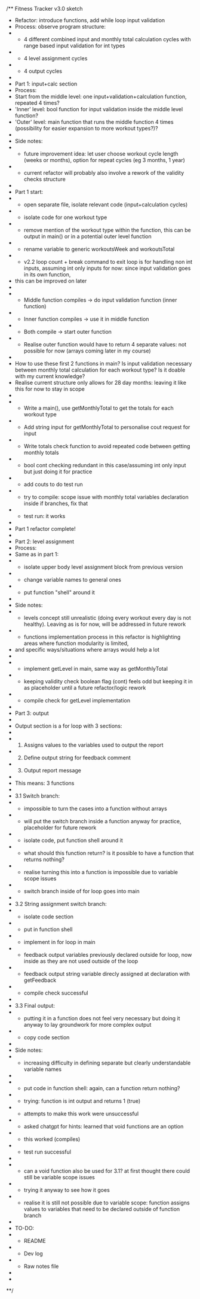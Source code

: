 /** Fitness Tracker v3.0 sketch
 * Refactor: introduce functions, add while loop input validation
 * Process: observe program structure:
 * - 4 different combined input and monthly total calculation cycles with range based input validation for int types
 * - 4 level assignment cycles
 * - 4 output cycles
 * 
 * Part 1: input+calc section
 * Process:
 * Start from the middle level: one input+validation+calculation function, repeated 4 times?
 * 'Inner' level: bool function for input validation inside the middle level function?
 * 'Outer' level: main function that runs the middle function 4 times (possibility for easier expansion to more workout types?)?
 * 
 * Side notes:
 * - future improvement idea: let user choose workout cycle length (weeks or months), option for repeat cycles (eg 3 months, 1 year)
 * - current refactor will probably also involve a rework of the validity checks structure
 * 
 * Part 1 start:
 * - open separate file, isolate relevant code (input+calculation cycles)
 * - isolate code for one workout type
 * - remove mention of the workout type within the function, this can be output in main() or in a potential outer level function
 * - rename variable to generic workoutsWeek and workoutsTotal
 * - v2.2 loop count + break command to exit loop is for handling non int inputs, assuming int only inputs for now: since input validation goes in its own function,
 * this can be improved on later
 * 
 * - Middle function compiles -> do input validation function (inner function)
 * - Inner function compiles -> use it in middle function
 * - Both compile -> start outer function
 * - Realise outer function would have to return 4 separate values: not possible for now (arrays coming later in my course)
 * 
 * How to use these first 2 functions in main? Is input validation necessary between monthly total calculation for each workout type? Is it doable with my current knowledge?
 * Realise current structure only allows for 28 day months: leaving it like this for now to stay in scope
 * 
 * - Write a main(), use getMonthlyTotal to get the totals for each workout type
 * - Add string input for getMonthlyTotal to personalise cout request for input
 * - Write totals check function to avoid repeated code between getting monthly totals
 * - bool cont checking redundant in this case/assuming int only input but just doing it for practice
 * - add couts to do test run
 * - try to compile: scope issue with monthly total variables declaration inside if branches, fix that
 * - test run: it works
 * 
 * Part 1 refactor complete!
 * 
 * Part 2: level assignment
 * Process:
 * Same as in part 1:
 * - isolate upper body level assignment block from previous version
 * - change variable names to general ones
 * - put function "shell" around it
 * 
 * Side notes:
 * - levels concept still unrealistic (doing every workout every day is not healthy). Leaving as is for now, will be addressed in future rework
 * - functions implementation process in this refactor is highlighting areas where function modularity is limited,
 * and specific ways/situations where arrays would help a lot
 * 
 * - implement getLevel in main, same way as getMonthlyTotal
 * - keeping validity check boolean flag (cont) feels odd but keeping it in as placeholder until a future refactor/logic rework
 * - compile check for getLevel implementation
 * 
 * Part 3: output
 * 
 * Output section is a for loop with 3 sections:
 * 
 * 1. Assigns values to the variables used to output the report
 * 2. Define output string for feedback comment
 * 3. Output report message
 * 
 * This means: 3 functions
 * 
 * 3.1 Switch branch:
 * - impossible to turn the cases into a function without arrays
 * - will put the switch branch inside a function anyway for practice, placeholder for future rework
 * - isolate code, put function shell around it
 * - what should this function return? is it possible to have a function that returns nothing?
 * - realise turning this into a function is impossible due to variable scope issues
 * - switch branch inside of for loop goes into main
 * 
 * 3.2 String assignment switch branch:
 * - isolate code section
 * - put in function shell
 * - implement in for loop in main
 * - feedback output variables previously declared outside for loop, now inside as they are not used outside of the loop
 * - feedback output string variable direcly assigned at declaration with getFeedback
 * - compile check successful
 * 
 * 3.3 Final output:
 * - putting it in a function does not feel very necessary but doing it anyway to lay groundwork for more complex output
 * - copy code section
 * 
 * Side notes:
 * - increasing difficulty in defining separate but clearly understandable variable names
 * 
 * - put code in function shell: again, can a function return nothing?
 * - trying: function is int output and returns 1 (true)
 * - attempts to make this work were unsuccessful
 * - asked chatgpt for hints: learned that void functions are an option
 * - this worked (compiles)
 * - test run successful
 * 
 * - can a void function also be used for 3.1? at first thought there could still be variable scope issues
 * - trying it anyway to see how it goes
 * - realise it is still not possible due to variable scope: function assigns values to variables that need to be declared outside of function branch
 *
 * TO-DO:
 * - README
 * - Dev log
 * - Raw notes file
 * 
 * 

**/
